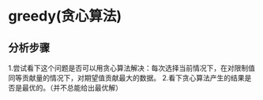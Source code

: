
# greedy(贪心算法)

## 分析步骤

1.尝试看下这个问题是否可以用贪心算法解决：每次选择当前情况下，在对限制值同等贡献量的情况下，对期望值贡献最大的数据。
2.看下贪心算法产生的结果是否是最优的。（并不总能给出最优解）
